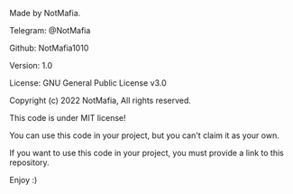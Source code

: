 Made by NotMafia.

Telegram: @NotMafia

Github: NotMafia1010

Version: 1.0

License: GNU General Public License v3.0

Copyright (c) 2022 NotMafia, All rights reserved.

This code is under MIT license!

You can use this code in your project, but you can't claim it as your own.

If you want to use this code in your project, you must provide a link to this repository.

Enjoy :)
